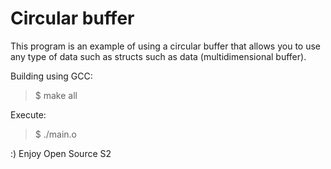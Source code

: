 # Circular buffer 
This program is an example of using a circular buffer that allows you to use any 
type of data such as structs such as data (multidimensional buffer).


Building using GCC:

>$ make all

Execute:

> $ ./main.o


:) Enjoy Open Source S2